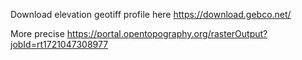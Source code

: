 Download elevation geotiff profile here 
https://download.gebco.net/

More precise
https://portal.opentopography.org/rasterOutput?jobId=rt1721047308977